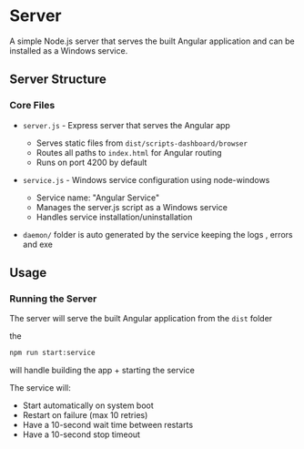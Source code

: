 # Server

A simple Node.js server that serves the built Angular application and can be installed as a Windows service.

## Server Structure

### Core Files

- `server.js` - Express server that serves the Angular app

  - Serves static files from `dist/scripts-dashboard/browser`
  - Routes all paths to `index.html` for Angular routing
  - Runs on port 4200 by default

- `service.js` - Windows service configuration using node-windows

  - Service name: "Angular Service"
  - Manages the server.js script as a Windows service
  - Handles service installation/uninstallation

- `daemon/` folder is auto generated by the service keeping the logs , errors and exe

## Usage

### Running the Server

The server will serve the built Angular application from the `dist` folder

the

```bash
npm run start:service
```

will handle building the app + starting the service

The service will:

- Start automatically on system boot
- Restart on failure (max 10 retries)
- Have a 10-second wait time between restarts
- Have a 10-second stop timeout
